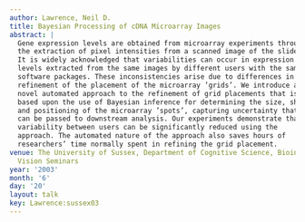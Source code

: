 ```yaml
---
author: Lawrence, Neil D.
title: Bayesian Processing of cDNA Microarray Images
abstract: |
  Gene expression levels are obtained from microarray experiments through
  the extraction of pixel intensities from a scanned image of the slide.
  It is widely acknowledged that variabilities can occur in expression
  levels extracted from the same images by different users with the same
  software packages. These inconsistencies arise due to differences in the
  refinement of the placement of the microarray ’grids’. We introduce a
  novel automated approach to the refinement of grid placements that is
  based upon the use of Bayesian inference for determining the size, shape
  and positioning of the microarray ’spots’, capturing uncertainty that
  can be passed to downstream analysis. Our experiments demonstrate that
  variability between users can be significantly reduced using the
  approach. The automated nature of the approach also saves hours of
  researchers’ time normally spent in refining the grid placement.
venue: The University of Sussex, Department of Cognitive Science, Bioinformatics and
  Vision Seminars
year: '2003'
month: '6'
day: '20'
layout: talk
key: Lawrence:sussex03
---
```

